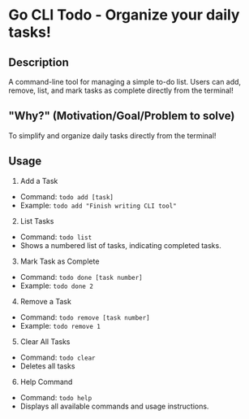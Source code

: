 # Go CLI Todo - Organize your daily tasks!

## Description
A command-line tool for managing a simple to-do list. Users can add, remove, list, and mark tasks as complete directly from the terminal!

## "Why?" (Motivation/Goal/Problem to solve)
To simplify and organize daily tasks directly from the terminal! 

<!-- ## Quick Start -->

## Usage
1. Add a Task
  - Command: `todo add [task]`
  - Example: `todo add "Finish writing CLI tool"`
2. List Tasks
  - Command:  `todo list`
  - Shows a numbered list of tasks, indicating completed tasks.
3. Mark Task as Complete
  - Command: `todo done [task number]`
  - Example: `todo done 2`
4. Remove a Task
  - Command: `todo remove [task number]`
  - Example: `todo remove 1`
5. Clear All Tasks
  - Command: `todo clear`
  - Deletes all tasks
6. Help Command
  - Command: `todo help`
  - Displays all available commands and usage instructions.


<!-- ## Contributing -->
